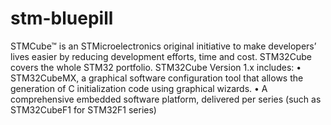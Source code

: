 # stm-bluepill
STMCube™ is an STMicroelectronics original initiative to make developers’ lives easier by reducing development efforts, time and cost. STM32Cube covers the whole STM32 portfolio. STM32Cube Version 1.x includes: • STM32CubeMX, a graphical software configuration tool that allows the generation of C initialization code using graphical wizards. • A comprehensive embedded software platform, delivered per series (such as STM32CubeF1 for STM32F1 series)
